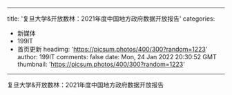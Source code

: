 
---
title: '复旦大学&开放数林：2021年度中国地方政府数据开放报告'
categories: 
 - 新媒体
 - 199IT
 - 首页更新
headimg: 'https://picsum.photos/400/300?random=1223'
author: 199IT
comments: false
date: Mon, 24 Jan 2022 20:30:52 GMT
thumbnail: 'https://picsum.photos/400/300?random=1223'
---

<div>   
复旦大学&开放数林：2021年度中国地方政府数据开放报告  
</div>
            